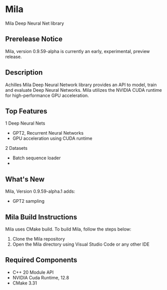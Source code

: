 # Mila
Mila Deep Neural Net library

## Prerelease Notice
Mila, version 0.9.59-alpha is currently an early, experimental, preview release.

## Description
Achilles Mila Deep Neural Network library provides an API to model, train and evaluate
Deep Neural Networks. Mila utilizes the NVIDIA CUDA runtime for high-performance GPU acceleration.

## Top Features
1 Deep Neural Nets
  * GPT2, Recurrent Neural Networks
  * GPU acceleration using CUDA runtime

2 Datasets
  * Batch sequence loader
  *
 
## What's New

Mila, Version 0.9.59-alpha.1 adds:
* GPT2 sampling

## Mila Build Instructions
Mila uses CMake build. To build Mila, follow the steps below:

1. Clone the Mila repository
2. Open the Mila directory using Visual Studio Code or any other IDE

## Required Components
* C++ 20 Module API
* NVIDIA Cuda Runtime, 12.8
* CMake 3.31